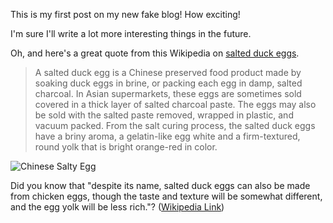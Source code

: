 
<script type="application/ld+json">
  {
    "@context": "http://schema.org",
    "@type": "NewsArticle",
    "headline": "Blog version V-1.1",
    "url": "https://mariana-parsely.netlify.com/",
    "thumbnailUrl": "https://mariana-parsely.netlify.com/static/8058f3f26913fea3b6a89a73344fe94a/2b40c/salty_egg.jpg",
    "datePublished": "2019-09-01T13:00:00Z",
    "articleSection": "Newspaper",
    "creator": ["Mariana Guzman Ruiz"],
    "keywords": ["statistics","zipf","internet","behavior"]
  }
</script>

This is my first post on my new fake blog! How exciting!

I'm sure I'll write a lot more interesting things in the future.

Oh, and here's a great quote from this Wikipedia on
[salted duck eggs](http://en.wikipedia.org/wiki/Salted_duck_egg).

> A salted duck egg is a Chinese preserved food product made by soaking duck
> eggs in brine, or packing each egg in damp, salted charcoal. In Asian
> supermarkets, these eggs are sometimes sold covered in a thick layer of salted
> charcoal paste. The eggs may also be sold with the salted paste removed,
> wrapped in plastic, and vacuum packed. From the salt curing process, the
> salted duck eggs have a briny aroma, a gelatin-like egg white and a
> firm-textured, round yolk that is bright orange-red in color.

![Chinese Salty Egg](./salty_egg.jpg)

Did you know that "despite its name, salted duck eggs can also be made from
chicken eggs, though the taste and texture will be somewhat different, and the
egg yolk will be less rich."?
([Wikipedia Link](http://en.wikipedia.org/wiki/Salted_duck_egg))
